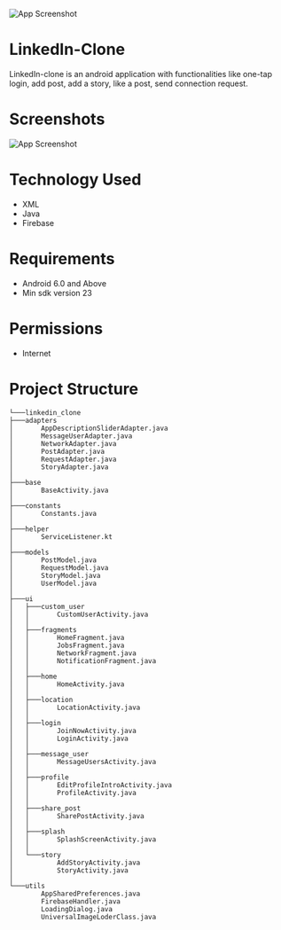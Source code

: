 ![App Screenshot](https://github.com/SakshamSharma2026/LinkedIn-Clone/blob/main/Assests/header.png?raw=true)

# LinkedIn-Clone
LinkedIn-clone is an android application with functionalities like one-tap login, add post, add a story, like a post, send connection request.


# Screenshots
![App Screenshot](https://github.com/SakshamSharma2026/LinkedIn-Clone/blob/main/Assests/screenshot.png?raw=true)


# Technology Used
* XML
* Java
* Firebase

# Requirements
* Android 6.0 and Above
* Min sdk version 23


# Permissions
* Internet


# Project Structure
```
└───linkedin_clone
├───adapters
│       AppDescriptionSliderAdapter.java
│       MessageUserAdapter.java
│       NetworkAdapter.java
│       PostAdapter.java
│       RequestAdapter.java
│       StoryAdapter.java
│
├───base
│       BaseActivity.java
│
├───constants
│       Constants.java
│
├───helper
│       ServiceListener.kt
│
├───models
│       PostModel.java
│       RequestModel.java
│       StoryModel.java
│       UserModel.java
│
├───ui
│   ├───custom_user
│   │       CustomUserActivity.java
│   │
│   ├───fragments
│   │       HomeFragment.java
│   │       JobsFragment.java
│   │       NetworkFragment.java
│   │       NotificationFragment.java
│   │
│   ├───home
│   │       HomeActivity.java
│   │
│   ├───location
│   │       LocationActivity.java
│   │
│   ├───login
│   │       JoinNowActivity.java
│   │       LoginActivity.java
│   │
│   ├───message_user
│   │       MessageUsersActivity.java
│   │
│   ├───profile
│   │       EditProfileIntroActivity.java
│   │       ProfileActivity.java
│   │
│   ├───share_post
│   │       SharePostActivity.java
│   │
│   ├───splash
│   │       SplashScreenActivity.java
│   │
│   └───story
│           AddStoryActivity.java
│           StoryActivity.java
│
└───utils
        AppSharedPreferences.java
        FirebaseHandler.java
        LoadingDialog.java
        UniversalImageLoderClass.java
```
